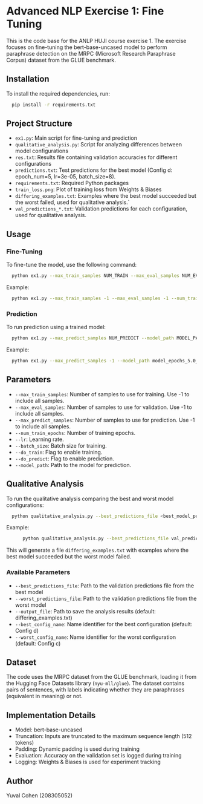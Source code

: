 # Advanced NLP Exercise 1: Fine Tuning

This is the code base for the ANLP HUJI course exercise 1. The exercise focuses on fine-tuning the bert-base-uncased model to perform paraphrase detection on the MRPC (Microsoft Research Paraphrase Corpus) dataset from the GLUE benchmark.

## Installation

To install the required dependencies, run:

``` bash
  pip install -r requirements.txt
```

## Project Structure

- `ex1.py`: Main script for fine-tuning and prediction
- `qualitative_analysis.py`: Script for analyzing differences between model configurations
- `res.txt`: Results file containing validation accuracies for different configurations
- `predictions.txt`: Test predictions for the best model (Config d: epoch_num=5, lr=3e-05, batch_size=8).
- `requirements.txt`: Required Python packages
- `train_loss.png`: Plot of training loss from Weights & Biases
- `differing_examples.txt`: Examples where the best model succeeded but the worst failed, used for qualitative analysis.`
- `val_predictions_*.txt`: Validation predictions for each configuration, used for qualitative analysis.

## Usage

### Fine-Tuning

To fine-tune the model, use the following command:

```bash
  python ex1.py --max_train_samples NUM_TRAIN --max_eval_samples NUM_EVAL --num_train_epochs EPOCHS --lr LEARNING_RATE --batch_size BATCH_SIZE --do_train
```

Example:
```bash
  python ex1.py --max_train_samples -1 --max_eval_samples -1 --num_train_epochs 5 --lr 3e-05 --batch_size 8 --do_train
```

### Prediction

To run prediction using a trained model:

```bash
  python ex1.py --max_predict_samples NUM_PREDICT --model_path MODEL_PATH --do_predict
```

Example:
```bash
  python ex1.py --max_predict_samples -1 --model_path model_epochs_5.0_lr_3e-05_batch_8 --do_predict
```

## Parameters

- `--max_train_samples`: Number of samples to use for training. Use -1 to include all samples.
- `--max_eval_samples`: Number of samples to use for validation. Use -1 to include all samples.
- `--max_predict_samples`: Number of samples to use for prediction. Use -1 to include all samples.
- `--num_train_epochs`: Number of training epochs.
- `--lr`: Learning rate.
- `--batch_size`: Batch size for training.
- `--do_train`: Flag to enable training.
- `--do_predict`: Flag to enable prediction.
- `--model_path`: Path to the model for prediction.

## Qualitative Analysis

To run the qualitative analysis comparing the best and worst model configurations:

``` bash
  python qualitative_analysis.py --best_predictions_file <best_model_predictions> --worst_predictions_file <worst_model_predictions>
```

Example:
```bash
      python qualitative_analysis.py --best_predictions_file val_predictions_epochs_5.0_lr_3e-05_batch_8.txt --worst_predictions_file val_predictions_epochs_2.0_lr_1e-05_batch_32.txt
```

This will generate a file `differing_examples.txt` with examples where the best model succeeded but the worst model failed.

### Available Parameters

- `--best_predictions_file`: Path to the validation predictions file from the best model
- `--worst_predictions_file`: Path to the validation predictions file from the worst model
- `--output_file`: Path to save the analysis results (default: differing_examples.txt)
- `--best_config_name`: Name identifier for the best configuration (default: Config d)
- `--worst_config_name`: Name identifier for the worst configuration (default: Config c)

## Dataset

The code uses the MRPC dataset from the GLUE benchmark, loading it from the Hugging Face Datasets library (`nyu-mll/glue`). The dataset contains pairs of sentences, with labels indicating whether they are paraphrases (equivalent in meaning) or not.

## Implementation Details

- Model: bert-base-uncased
- Truncation: Inputs are truncated to the maximum sequence length (512 tokens)
- Padding: Dynamic padding is used during training
- Evaluation: Accuracy on the validation set is logged during training
- Logging: Weights & Biases is used for experiment tracking

## Author
Yuval Cohen (208305052)
